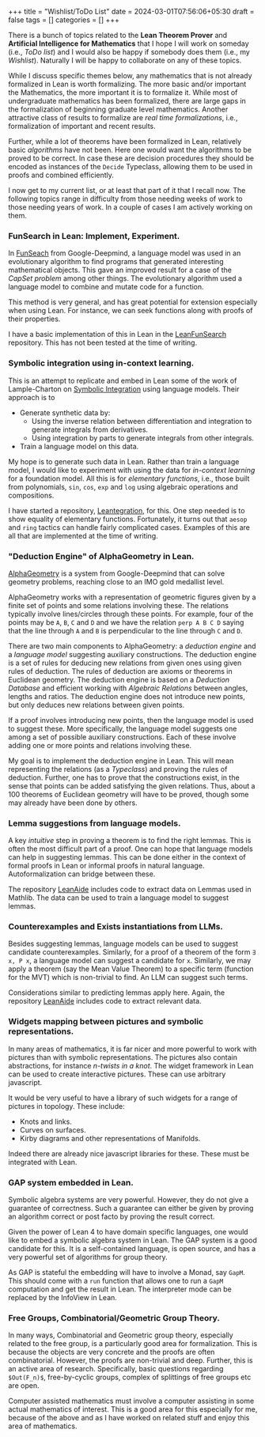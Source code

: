 +++
title = "Wishlist/ToDo List"
date = 2024-03-01T07:56:06+05:30
draft = false
tags = []
categories = []
+++

There is a bunch of topics related to the **Lean Theorem Prover** and **Artificial Intelligence for Mathematics** that I hope I will work on someday (i.e., *ToDo list*) and I would also be happy if somebody does them (i.e., my *Wishlist*). Naturally I will be happy to collaborate on any of these topics.

While I discuss specific themes below, any mathematics that is not already formalized in Lean is worth formalizing. The more basic and/or important the Mathematics, the more important it is to formalize it. While most of undergraduate mathematics has been formalized, there are large gaps in the formalization of beginning graduate level mathematics. Another attractive class of results to formalize are *real time formalizations*, i.e., formalization of important and recent results.

Further, while a lot of theorems have been formalized in Lean, relatively basic *algorithms* have not been. Here one would want the algorithms to be proved to be correct. In case these are decision procedures they should be encoded as instances of the `Decide` Typeclass, allowing them to be used in proofs and combined efficiently.

I now get to my current list, or at least that part of it that I recall now. The following topics range in difficulty from those needing weeks of work to those needing years of work. In a couple of cases I am actively working on them.

### FunSearch in Lean: Implement, Experiment.

In [FunSeach](https://www.nature.com/articles/s41586-023-06924-6) from Google-Deepmind, a language model was used in an evolutionary algorithm to find programs that generated interesting mathematical objects. This gave an improved result for a case of the *CapSet problem* among other things. The evolutionary algorithm used a language model to combine and mutate code for a function.

This method is very general, and has great potential for extension especially when using Lean. For instance, we can seek functions along with proofs of their properties. 

I have a basic implementation of this in Lean in the [LeanFunSearch](https://github.com/siddhartha-gadgil/LeanFunSearch) repository. This has not been tested at the time of writing.

### Symbolic integration using in-context learning.

This is an attempt to replicate and embed in Lean some of the work of Lample-Charton on [Symbolic Integration](https://arxiv.org/abs/1912.01412) using language models. Their approach is to 

* Generate synthetic data by:
  * Using the inverse relation between differentiation and integration to generate integrals from derivatives.
  * Using integration by parts to generate integrals from other integrals.
* Train a language model on this data.

My hope is to generate such data in Lean. Rather than train a language model, I would like to experiment with using the data for *in-context learning* for a foundation model. All this is for *elementary functions*, i.e., those built from polynomials, `sin`, `cos`, `exp` and `log` using algebraic operations and compositions.

I have started a repository, [Leantegration](https://github.com/siddhartha-gadgil/Leantegration), for this. One step needed is to show equality of elementary functions. Fortunately, it turns out that `aesop` and `ring` tactics can handle fairly complicated cases. Examples of this are all that are implemented at the time of writing.

### "Deduction Engine" of AlphaGeometry in Lean.

[AlphaGeometry](https://www.nature.com/articles/s41586-023-06747-5) is a system from Google-Deepmind that can solve geometry problems, reaching close to an IMO gold medallist level. 

AlphaGeometry works with a representation of geometric figures given by a finite set of points and some relations involving these. The relations typically involve lines/circles through these points. For example, four of the points may be `A`, `B`, `C` and `D` and we have the relation `perp A B C D` saying that the line through `A` and `B` is perpendicular to the line through `C` and `D`.

There are two main components to AlphaGeometry: a *deduction engine* and a *language model* suggesting auxiliary constructions. The deduction engine is a set of rules for deducing new relations from given ones using given rules of deduction. The rules of deduction are axioms or theorems in Euclidean geometry. The deduction engine is based on a *Deduction Database* and efficient working with *Algebraic Relations* between angles, lengths and ratios. The deduction engine does not introduce new points, but only deduces new relations between given points.

If a proof involves introducing new points, then the language model is used to suggest these. More specifically, the language model suggests one among a set of possible auxiliary constructions. Each of these involve adding one or more points and relations involving these.

My goal is to implement the deduction engine in Lean. This will mean representing the relations (as a *Typeclass*) and proving the rules of deduction. Further, one has to prove that the constructions exist, in the sense that points can be added satisfying the given relations. Thus, about a 100 theorems of Euclidean geometry will have to be proved, though some may already have been done by others.

### Lemma suggestions from language models.

A key *intuitive* step in proving a theorem is to find the right lemmas. This is often the most difficult part of a proof. One can hope that language models can help in suggesting lemmas. This can be done either in the context of formal proofs in Lean or informal proofs in natural language. Autoformalization can bridge between these.

The repository [LeanAide](https://github.com/siddhartha-gadgil/LeanAide) includes code to extract data on Lemmas used in Mathlib. The data can be used to train a language model to suggest lemmas.

### Counterexamples and Exists instantiations from LLMs.

Besides suggesting lemmas, language models can be used to suggest candidate counterexamples. Similarly, for a proof of a theorem of the form `∃ x, P x`, a language model can suggest a candidate for `x`. Similarly, we may apply a theorem (say the Mean Value Theorem) to a specific term (function for the MVT) which is non-trivial to find. An LLM can suggest such terms.

Considerations similar to predicting lemmas apply here. Again, the repository [LeanAide](https://github.com/siddhartha-gadgil/LeanAide) includes code to extract relevant data.

### Widgets mapping between pictures and symbolic representations.

In many areas of mathematics, it is far nicer and more powerful to work with pictures than with symbolic representations. The pictures also contain abstractions, for instance *$n$-twists in a knot*. The widget framework in Lean can be used to create interactive pictures. These can use arbitrary javascript.

It would be very useful to have a library of such widgets for a range of pictures in topology. These include:

* Knots and links.
* Curves on surfaces.
* Kirby diagrams and other representations of Manifolds.

Indeed there are already nice javascript libraries for these. These must be integrated with Lean.

### GAP system embedded in Lean.

Symbolic algebra systems are very powerful. However, they do not give a guarantee of correctness. Such a guarantee can either be given by proving an algorithm correct or post facto by proving the result correct.

Given the power of Lean 4 to have domain specific languages, one would like to embed a symbolic algebra system in Lean. The GAP system is a good candidate for this. It is a self-contained language, is open source, and has a very powerful set of algorithms for group theory. 

As GAP is stateful the embedding will have to involve a Monad, say `GapM`. This should come with a `run` function that allows one to run a `GapM` computation and get the result in Lean. The interpreter mode can be replaced by the InfoView in Lean.

### Free Groups, Combinatorial/Geometric Group Theory.

In many ways, Combinatorial and Geometric group theory, especially related to the free group, is a particularly good area for formalization. This is because the objects are very concrete and the proofs are often combinatorial. However, the proofs are non-trivial and deep. Further, this is an active area of research. Specifically, basic questions regarding `$Out(F_n)$`, free-by-cyclic groups, complex of splittings of free groups etc are open. 

Computer assisted mathematics must involve a computer assisting in some actual mathematics of interest. This is a good area for this especially for me, because of the above and as I have worked on related stuff and enjoy this area of mathematics.